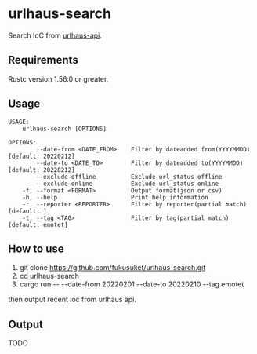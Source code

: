 # urlhaus-search
Search IoC from [urlhaus-api](https://urlhaus-api.abuse.ch/#taginfo).

## Requirements

Rustc version 1.56.0 or greater.

## Usage

```
USAGE:
    urlhaus-search [OPTIONS]

OPTIONS:
        --date-from <DATE_FROM>    Filter by dateadded from(YYYYMMDD) [default: 20220212]
        --date-to <DATE_TO>        Filter by dateadded to(YYYYMMDD) [default: 20220212]
        --exclude-offline          Exclude url_status offline
        --exclude-online           Exclude url_status online
    -f, --format <FORMAT>          Output format(json or csv)
    -h, --help                     Print help information
    -r, --reporter <REPORTER>      Filter by reporter(partial match) [default: ]
    -t, --tag <TAG>                Filter by tag(partial match) [default: emotet]
```

## How to use

1. git clone https://github.com/fukusuket/urlhaus-search.git
2. cd urlhaus-search
3. cargo run -- --date-from 20220201 --date-to 20220210 --tag emotet

then output recent ioc from urlhaus api.

## Output

TODO

